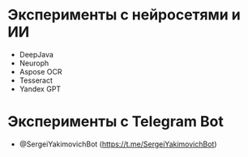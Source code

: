 # Эксперименты с нейросетями и ИИ
- DeepJava
- Neuroph
- Aspose OCR
- Tesseract
- Yandex GPT

# Эксперименты с Telegram Bot
- @SergeiYakimovichBot (https://t.me/SergeiYakimovichBot)
